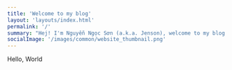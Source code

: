 ```yaml
---
title: 'Welcome to my blog'
layout: 'layouts/index.html'
permalink: '/'
summary: "Hej! I'm Nguyễn Ngọc Sơn (a.k.a. Jenson), welcome to my blog! As a dynamic environmental activist who focuses on social communication and waste management, I have been working for more than three years for local and international non-profit organisations in Vietnam. For me, communication is a rope connecting people, spreading positive emotions. Protecting the environment is not just protecting the planet, it is saving our lives, our next generation!"
socialImage: '/images/common/website_thumbnail.png'
---
```

Hello, World
